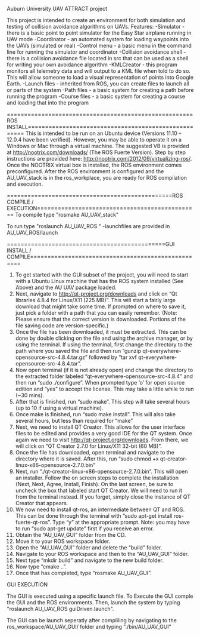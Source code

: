 Auburn University UAV ATTRACT project

This project is intended to create an environment for both simulation and testing of collision avoidance
algorithms on UAVs.
Features:
-Simulator - there is a basic point to point simulator for the Easy Star airplane running in UAV mode
-Coordinator - an automated system for loading waypoints into the UAVs (simulated or real)
-Control menu - a basic menu in the command line for running the simulator and coordinator
-Collision avoidance shell - there is a collision avoidance file located in src that can be used as a shell
for writing your own avoidance algorithm
-KMLCreator - this program monitors all telemetry data and will output to a KML file when told to do so.
 This will allow someone to load a visual representation of points into Google Earth.
-Launch files - inherited from ROS, you can create files to launch all or parts of the system
-Path files - a basic system for creating a path before running the program
-Course files - a basic system for creating a course and loading that into the program



======================================================ROS INSTALL=====================================================
This is intended to be run on an Ubuntu device (Versions 11.10 – 12.0.4 have been verified).  However, you may be able to operate it on a Windows or Mac through a virtual machine.  The suggested VB is provided at http://nootrix.com/downloads/ (The ROS Fuerte Version). Step by step instructions are provided here: http://nootrix.com/2012/09/virtualizing-ros/.  Once the NOOTRIX virtual box is installed, the ROS environment comes preconfigured.  After the ROS environment is configured and the AU_UAV_stack is in the ros_workplace, you are ready for ROS compilation and execution.


================================================ROS COMPILE / EXECUTION===============================================
To compile type "rosmake AU_UAV_stack"

To run type "roslaunch AU_UAV_ROS <launchfile>"
	-launchfiles are provided in AU_UAV_ROS/launch

==============================================GUI INSTALL / COMPILE===================================================

1. To get started with the GUI subset of the project, you will need to start with a Ubuntu Linux machine that has the ROS system installed (See Above) and the AU UAV package loaded.
2. Next, navigate to http://qt-project.org/downloads and click on “Qt libraries 4.8.4 for Linux/X11 (225 MB)”. This will start a fairly large download that might take some time. If prompted on where to save it, just pick a folder with a path that you can easily remember. (Note: Please ensure that the correct version is downloaded. Portions of the file saving code are version-specific.)
3. Once the file has been downloaded, it must be extracted. This can be done by double clicking on the file and using the archive manager, or by using the terminal. If using the terminal, first change the directory to the path where you saved the file and then run “gunzip qt-everywhere-opensource-src-4.8.4.tar.gz” followed by “tar xvf qt-everywhere-opensource-src-4.8.4.tar”.
4. Now open terminal (if it is not already open) and change the directory to the extracted folder labeled “qt-everywhere-opensource-src-4.8.4” and then run “sudo ./configure”. When prompted type ‘o’ for open source edition and “yes” to accept the license. This may take a little while to run (~30 mins).
5. After that is finished, run “sudo make”. This step will take several hours (up to 10 if using a virtual machine).
6. Once make is finished, run “sudo make install”. This will also take several hours, but less than required for “make”
7. Next, we need to install QT Creator. This allows for the user interface files to be edited and provides a very good IDE for the QT system. Once again we need to visit http://qt-project.org/downloads. From there, we will click on “QT Creator 2.7.0 for Linux/X11 32-bit (60 MB)”. 
8. Once the file has downloaded, open terminal and navigate to the directory where it is saved. After this, run “sudo chmod +x qt-creator-linux-x86-opensource-2.7.0.bin”
9. Next, run “./qt-creator-linux-x86-opensource-2.7.0.bin”. This will open an installer. Follow the on screen steps to complete the installation (Next, Next, Agree, Install, Finish). On the last screen, be sure to uncheck the box that labeled start QT Creator. We will need to run it from the terminal instead. If you forget, simply close the instance of QT Creator that appears.
10. We now need to install qt-ros, an intermediate between QT and ROS. This can be done through the terminal with “sudo apt-get install ros-fuerte-qt-ros”.  Type “y” at the appropriate prompt. Note: you may have to run “sudo apt-get update” first if you receive an error.
11. Obtain the “AU_UAV_GUI” folder from the CD.
12. Move it to your ROS workspace folder.
13. Open the “AU_UAV_GUI” folder and delete the “build” folder.
14. Navigate to your ROS workspace and then to the “AU_UAV_GUI” folder.
15. Next type “mkdir build” and navigate to the new build folder.
16. Now type “cmake ..”.
17. Once that has completed, type “rosmake AU_UAV_GUI”. 

GUI EXECUTION

The GUI is executed using a specific launch file.  To Execute the GUI comple the GUI and the ROS environments.  Then, launch the system by typing "roslaunch AU_UAV_ROS guiDriven.launch".  

The GUI can be launch seperatly after compliling by navigating to the ros_workspace/AU_UAV_GUI/ folder and typing "./bin/AU_UAV_GUI"

